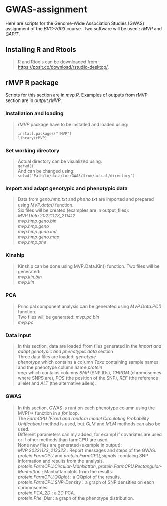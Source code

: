 # GWAS-assignment  
Here are scripts for the Genome-Wide Association Studies (GWAS) assignment of the *BVG-7003* course. Two software will be used : *rMVP* and *GAPIT*.  

## Installing R and Rtools  
> R and Rtools can be downloaded from : https://posit.co/download/rstudio-desktop/.

## rMVP R package 
Scripts for this section are in *mvp.R*.
Examples of outputs from rMVP section are in *output.rMVP*.  

### Installation and loading  
> *rMVP* package have to be installed and loaded using:  
> ```
> install.packages("rMVP")  
> library(rMVP)  
> ```  

### Set working directory  
> Actual directory can be visualized using:  
> `getwd()`  
> And can be changed using:  
> `setwd("Path/to/data/for/GWAS/from/actual/directory")`  

### Import and adapt genotypic and phenotypic data
> Data from *geno.hmp.txt* and *pheno.txt* are imported and prepared using *MVP.data()* function.  
> Six files will be created (examples are in output_files):  
> *MVP.Data.20221123_211412*  
> *mvp.hmp.geno.bin*  
> *mvp.hmp.geno*  
> *mvp.hmp.geno.ind*  
> *mvp.hmp.geno.map*  
> *mvp.hmp.phe*  

### Kinship  
> Kinship can be done using MVP.Data.Kin() function.
> Two files will be generated:  
> *mvp.kin.bin*  
> *mvp.kin*  

### PCA
> Principal component analysis can be generated using *MVP.Data.PC()* function.  
> Two files will be generated:
> *mvp.pc.bin*  
> *mvp.pc*  

### Data input  
> In this section, data are loaded from files generated in the *Import and adapt genotypic and phenotypic data* section  
> Three data files are loaded:
> *genotype*  
> *phenotype* which contains a column *Taxa* containing sample names and the phenotype column name *protein*  
> *map* which contains columns *SNP* (SNP IDs), *CHROM* (chromosomes where SNPS are), *POS* (the position of the SNP), *REF* (the reference allele) and *ALT* (the alternative allele).  

### GWAS 
> In this section, GWAS is runt on each phenotype column using the MVP()* function in a *for* loop.  
> The *FarmCPU (Fixed and random model Circulating Probability Unification)*  method is used, but *GLM* and *MLM* methods can also be used.  
> Different parameters can my added, for exampl if covariates are used or if other methods than farmCPU are used.  
> None new files are generated (example in output):  
> *MVP.20221123_213323* : Report messages and steps of the GWAS.  
> *protein.FarmCPU* and *protein.FarmCPU_signals* : containg SNP information and results from the analysis.  
> *protein.FarmCPU.Circular-Manhattan*, *protein.FarmCPU.Rectangular-Manhattan* : Manhattan plots from the results.  
> *protein.FarmCPU.QQplot* : a QQplot of the results.  
> *protein.FarmCPU.SNP-Density* : a graph of SNP densities on each chromosomes.  
> *protein.PCA_2D* : a 2D PCA.  
> *protein.Phe_Dist* : a graph of the phenotype distribution.  
